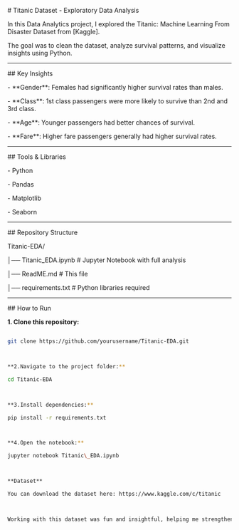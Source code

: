 \# Titanic Dataset - Exploratory Data Analysis



In this Data Analytics project, I explored the Titanic: Machine Learning From Disaster Dataset from \[Kaggle].  

The goal was to clean the dataset, analyze survival patterns, and visualize insights using Python.



---



\## Key Insights

\- \*\*Gender\*\*: Females had significantly higher survival rates than males.  

\- \*\*Class\*\*: 1st class passengers were more likely to survive than 2nd and 3rd class.  

\- \*\*Age\*\*: Younger passengers had better chances of survival.  

\- \*\*Fare\*\*: Higher fare passengers generally had higher survival rates.  



---



\## Tools \& Libraries

\- Python 

\- Pandas  

\- Matplotlib  

\- Seaborn  



---



\## Repository Structure

Titanic-EDA/

│── Titanic\_EDA.ipynb # Jupyter Notebook with full analysis

│── ReadME.md # This file

│── requirements.txt # Python libraries required



---



\## How to Run

**1. Clone this repository:**  

```bash

git clone https://github.com/yourusername/Titanic-EDA.git



**2.Navigate to the project folder:**

cd Titanic-EDA



**3.Install dependencies:**

pip install -r requirements.txt



**4.Open the notebook:**

jupyter notebook Titanic\_EDA.ipynb



**Dataset**

You can download the dataset here: https://www.kaggle.com/c/titanic



Working with this dataset was fun and insightful, helping me strengthen my skills in data cleaning, visualization, and analysis while uncovering interesting patterns in the Titanic passenger data.

